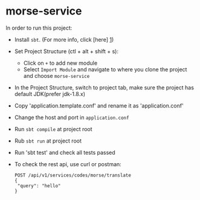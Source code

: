 # morse-service

In order to run this project:

* Install `sbt`. (For more info, click [here] [1])
* Set Project Structure (ctl + alt + shift + s):
    * Click on `+` to add new module
    * Select `Import Module` and navigate to where you clone the project and choose `morse-service`
* In the Project Structure, switch to project tab, make sure the project has default JDK(prefer jdk-1.8.x)    
* Copy 'application.template.conf' and rename it as 'application.conf'  
* Change the host and port in `application.conf`  
* Run `sbt compile` at project root
* Rub `sbt run` at project root
* Run 'sbt test' and check all tests passed
* To check the rest api, use curl or postman:

    ```
    POST /api/v1/services/codes/morse/translate
    {
     "query": "hello"
    }
    ```

[1]: https://www.scala-sbt.org/1.x/docs/Setup.html
